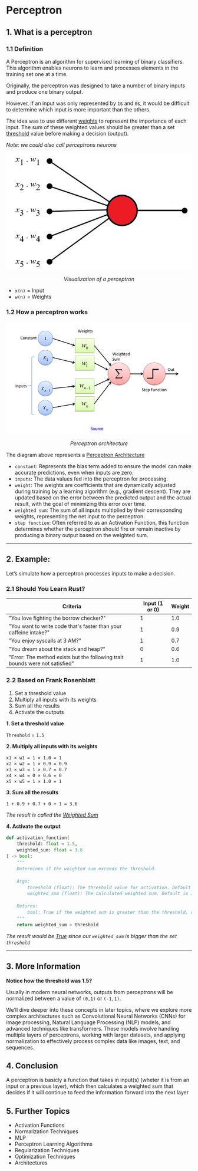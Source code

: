 # Perceptron

## 1. What is a perceptron

### 1.1 Definition

A Perceptron is an algorithm for supervised learning of binary classifiers. This algorithm enables neurons to learn and processes elements in the training set one at a time.

Originally, the perceptron was designed to take a number of binary inputs and produce one binary output.

However, if an input was only represented by `1`s and `0`s, it would be difficult to determine which input is more important than the others.

The idea was to use different <ins>weights</ins> to represent the importance of each input. The sum of these weighted values should be greater than a set <ins>threshold</ins> value before making a decision (output).

_Note: we could also call perceptrons neurons_

<p align="center">
  <img src="./_attachments/perceptron.jpg" alt="perceptron" />
</p>

<div align="center">
  <em>Visualization of a perceptron</em>
</div>

- `x(n)` = Input
- `w(n)` = Weights

### 1.2 How a perceptron works

<p align="center">
  <img src="./_attachments/perceptron-architecture.png" alt="perceptron architecture" />
</p>

<div align="center">
  <em>Perceptron architecture</em>
</div>

The diagram above represents a <ins>Perceptron Architecture</ins>

- `constant`: Represents the bias term added to ensure the model can make accurate predictions, even when inputs are zero.
- `inputs`: The data values fed into the perceptron for processing.
- `weight`: The weights are coefficients that are dynamically adjusted during training by a learning algorithm (e.g., gradient descent). They are updated based on the error between the predicted output and the actual result, with the goal of minimizing this error over time.
- `weighted sum`: The sum of all inputs multiplied by their corresponding weights, representing the net input to the perceptron.
- `step function`: Often referred to as an Activation Function, this function determines whether the perceptron should fire or remain inactive by producing a binary output based on the weighted sum.

---

## 2. Example:

Let’s simulate how a perceptron processes inputs to make a decision.

### 2.1 Should You Learn Rust?

| Criteria                                                                     | Input (1 or 0) | Weight |
| ---------------------------------------------------------------------------- | -------------- | ------ |
| "You love fighting the borrow checker?"                                      | 1              | 1.0    |
| "You want to write code that's faster than your caffeine intake?"            | 1              | 0.9    |
| "You enjoy syscalls at 3 AM?"                                                | 1              | 0.7    |
| "You dream about the stack and heap?"                                        | 0              | 0.6    |
| "Error: The method exists but the following trait bounds were not satisfied" | 1              | 1.0    |

### 2.2 Based on Frank Rosenblatt

1. Set a threshold value
2. Multiply all inputs with its weights
3. Sum all the results
4. Activate the outputs

**1. Set a threshold value**

`Threshold` = `1.5`

**2. Multiply all inputs with its weights**

```plaintext
x1 × w1 = 1 × 1.0 = 1
x2 × w2 = 1 × 0.9 = 0.9
x3 × w3 = 1 × 0.7 = 0.7
x4 × w4 = 0 × 0.6 = 0
x5 × w5 = 1 × 1.0 = 1
```

**3. Sum all the results**

```plaintext
1 + 0.9 + 0.7 + 0 + 1 = 3.6
```

_The result is called the <ins>Weighted Sum</ins>_

**4. Activate the output**

```python
def activation_function(
    threshold: float = 1.5,
    weighted_sum: float = 3.6
) -> bool:
    """
    Determines if the weighted sum exceeds the threshold.

    Args:
        threshold (float): The threshold value for activation. Default is 1.5.
        weighted_sum (float): The calculated weighted sum. Default is 3.6.

    Returns:
        bool: True if the weighted sum is greater than the threshold, otherwise False.
    """
    return weighted_sum > threshold
```

_The result would be <ins>True</ins> since our `weighted_sum` is bigger than the set `threshold`_

---

## 3. More Information

**Notice how the threshold was 1.5?**

Usually in modern neural networks, outputs from perceptrons will be normalized between a value of `(0,1)` or `(-1,1)`.

We’ll dive deeper into these concepts in later topics, where we explore more complex architectures such as Convolutional Neural Networks (CNNs) for image processing, Natural Language Processing (NLP) models, and advanced techniques like transformers. These models involve handling multiple layers of perceptrons, working with larger datasets, and applying normalization to effectively process complex data like images, text, and sequences.

## 4. Conclusion

A perceptron is basicly a function that takes in input(s) (wheter it is from an input or a previous layer), which then calculates a weighted sum that decides if it will continue to feed the information forward into the next layer

## 5. Further Topics

- Activation Functions
- Normalization Techniques
- MLP
- Perceptron Learning Algorithms
- Regularization Techniques
- Optimization Techniques
- Architectures
